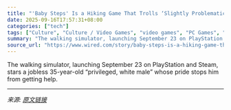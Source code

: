 ```yaml
---
title: "'Baby Steps' Is a Hiking Game That Trolls ‘Slightly Problematic’ Men"
date: 2025-09-16T17:57:31+08:00
categories: ["tech"]
tags: ["Culture", "Culture / Video Games", "video games", "PC Games", "Playstation", "Anti-Hero"]
summary: "The walking simulator, launching September 23 on PlayStation and Steam, stars a jobless 35-year-old “privileged, white male” whose pride stops him from getting help."
source_url: "https://www.wired.com/story/baby-steps-is-a-hiking-game-that-trolls-slightly-problematic-men/"
---
```


The walking simulator, launching September 23 on PlayStation and Steam, stars a jobless 35-year-old “privileged, white male” whose pride stops him from getting help.

---

*来源: [原文链接](https://www.wired.com/story/baby-steps-is-a-hiking-game-that-trolls-slightly-problematic-men/)*
